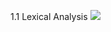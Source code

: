 1.1 Lexical Analysis
<img src="https://github.com/tsmrkk/go-training/blob/master/writing_an_interpreter_in_go/day2/1.png">
